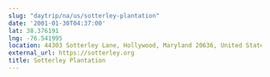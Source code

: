 ```yaml
---
slug: "daytrip/na/us/sotterley-plantation"
date: '2001-01-30T04:37:00'
lat: 38.376191
lng: -76.541995
location: 44303 Sotterley Lane, Hollywood, Maryland 20636, United States
external_url: https://sotterley.org
title: Sotterley Plantation
---
```



